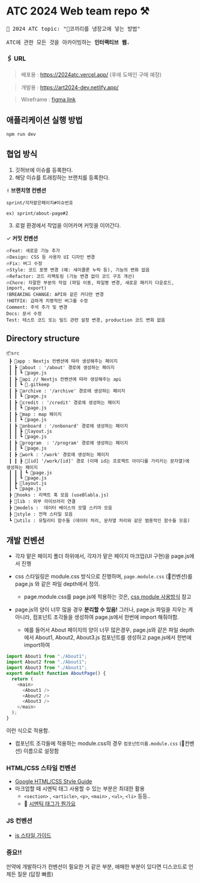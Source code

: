# ATC 2024 Web team repo ⚒️

<pre>
🔆 2024 ATC topic: "🐘코끼리를 냉장고에 넣는 방법"

ATC에 관한 모든 것을 아카이빙하는 <b>인터랙티브 웹.</b>
</pre>

### 🖇️ URL

> 배포용 : https://2024atc.vercel.app/ (후에 도메인 구매 예정)

> 개발용 : https://art2024-dev.netlify.app/

> Wireframe : [figma link](https://www.figma.com/design/Gg3Kl9xJ9zcpAwbfrF21td/atc_%EC%99%80%EC%9D%B4%EC%96%B4%ED%94%84%EB%A0%88%EC%9E%84?node-id=507-1000&t=Gp1D3eMwsQq6L9Fh-1)

## 애플리케이션 실행 방법

```
npm run dev
```

## 협업 방식

1. 깃허브에 이슈를 등록한다.
2. 해당 이슈를 트래킹하는 브랜치를 등록한다.

ᚼ **브랜치명 컨벤션**

```
sprint/각자맡은페이지#이슈번호

ex) sprint/about-page#2
```

3. 로컬 환경에서 작업을 이어카며 커밋을 이어간다.

✓ **커밋 컨벤션**

```
🔥Feat: 새로운 기능 추가
🔥Design: CSS 등 사용자 UI 디자인 변경
🔥Fix: 버그 수정
🔥Style: 코드 포맷 변경 (예: 세미콜론 누락 등), 기능의 변화 없음
🔥Refactor: 코드 리팩토링 (기능 변경 없이 코드 구조 개선)
🔥Chore: 자잘한 부분의 작업 (파일 이동, 파일명 변경, 새로운 패키지 다운로드, import, export)
!BREAKING CHANGE: API와 같은 커다란 변경
!HOTFIX: 급하게 치명적인 버그를 수정
Comment: 주석 추가 및 변경
Docs: 문서 수정
Test: 테스트 코드 또는 빌드 관련 설정 변경, production 코드 변화 없음
```

## Directory structure

```
📦src
 ┣ 📂app : Nextjs 컨벤션에 따라 생성해주는 페이지
 ┃ ┣ 📂about : '/about' 경로에 생성하는 페이지
 ┃ ┃ ┗ 📜page.js
 ┃ ┣ 📂api // Nextjs 컨벤션에 따라 생성해주는 api
 ┃ ┃ ┗ 📜.gitkeep
 ┃ ┣ 📂archive : '/archive' 경로에 생성하는 페이지
 ┃ ┃ ┗ 📜page.js
 ┃ ┣ 📂credit : '/credit' 경로에 생성하는 페이지
 ┃ ┃ ┗ 📜page.js
 ┃ ┣ 📂map : map 페이지
 ┃ ┃ ┗ 📜page.js
 ┃ ┣ 📂onboard : '/onbonard' 경로에 생성하는 페이지
 ┃ ┃ ┣ 📜layout.js
 ┃ ┃ ┗ 📜page.js
 ┃ ┣ 📂program  : '/program' 경로에 생성하는 페이지
 ┃ ┃ ┗ 📜page.js
 ┃ ┣ 📂work : '/work' 경로에 생성하는 페이지
 ┃ ┃ ┣ 📂[id] '/work/[id]' 경로 (이때 id는 프로젝트 아이디를 가리키는 문자열)에 생성하는 페이지
 ┃ ┃ ┃ ┗ 📜page.js
 ┃ ┃ ┗ 📜page.js
 ┃ ┣ 📜layout.js
 ┃ ┗ 📜page.js
 ┣ 📂hooks : 리액트 훅 모음 (useBlabla.js)
 ┣ 📂lib : 외부 라이브러리 연결
 ┣ 📂models :  데이터 베이스의 모델 스키마 모음
 ┣ 📂style : 전역 스타일 모음
 ┗ 📂utils : 유틸리티 함수들 (데이터 처리, 문자열 처리와 같은 범용적인 함수들 모음)
```

## 개발 컨벤션

- 각자 맡은 페이지 폴더 하위에서, 각자가 맡은 페이지 마크업(UI 구현)을 page.js에서 진행

- css 스타일링은 module.css 방식으로 진행하며, `page.module.css` (🚨컨벤션)를 page.js 와 같은 파일 depth에서 정의.

   - page.module.css를 page.js에 적용하는 것은, <a href="https://react.vlpt.us/styling/02-css-module.html">css module 사용방식</a> 참고

- page.js의 양이 너무 많을 경우 <b>분리할 수 있음!</b> 그러나, page.js 파일을 지우는 게 아니라, 컴포넌트 조각들을 생성하여 page.js에서 한번에 import 해줘야함.

    - 예를 들어서 About 페이지의 양이 너무 많은경우,
page.js와 같은 파일 depth에서 About1, About2, About3.js 컴포넌트를 생성하고 page.js에서 한번에 import하여

```js
import About1 from "./About1";
import About2 from "./About1";
import About3 from "./About1";
export default function AboutPage() {
  return (
    <main>
      <About1 />
      <About2 />
      <About3 />
    </main>
  );
}
```
이런 식으로 적용함.

- 컴포넌트 조각들에 적용하는 module.css의 경우 `컴포넌트이름.module.css` (🚨컨벤션) 이름으로 설정함

</pre>


### HTML/CSS 스타일 컨벤션

- [Google HTML/CSS Style Guide](https://google.github.io/styleguide/htmlcssguide.html)
- 마크업할 때 시멘틱 태그 사용할 수 있는 부분은 최대한 활용
  - `<section>` , `<article>`, `<p>`, `<main>` , `<ul>`, `<li>` 등등..
  - 📄 [시멘틱 태그가 뭔가요](https://yozm.wishket.com/magazine/detail/2495/)

### JS 컨벤션

- [js 스타일 가이드](https://github.com/tipjs/javascript-style-guide)



### 중요!!
만약에 개발하다가 컨벤션이 필요한 거 같은 부분, 애매한 부분이 있다면
디스코드로 언제든 질문 
(답장 빠름)